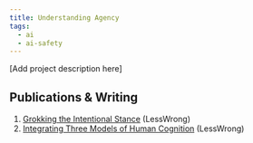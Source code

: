```yaml
---
title: Understanding Agency
tags:
  - ai
  - ai-safety
---
```


[Add project description here]

## Publications & Writing

1. [Grokking the Intentional Stance](https://www.lesswrong.com/posts/jHSi6BwDKTLt5dmsG/grokking-the-intentional-stance) (LessWrong)
2. [Integrating Three Models of Human Cognition](https://www.lesswrong.com/posts/6chtMKXpLcJ26t7n5/integrating-three-models-of-human-cognition) (LessWrong)
